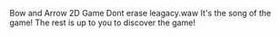 Bow and Arrow
2D Game
Dont erase leagacy.waw
It's the song of the game!
The rest is up to you to discover the game!